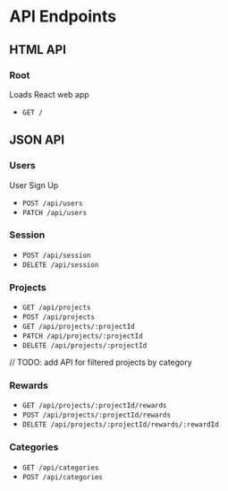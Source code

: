 # API Endpoints

## HTML API

### Root
Loads React web app

- `GET /`

## JSON API

### Users
User Sign Up

- `POST /api/users`
- `PATCH /api/users`

### Session

- `POST /api/session`
- `DELETE /api/session`

### Projects

- `GET /api/projects`
- `POST /api/projects`
- `GET /api/projects/:projectId`
- `PATCH /api/projects/:projectId`
- `DELETE /api/projects/:projectId`

// TODO: add API for filtered projects by category

### Rewards
- `GET /api/projects/:projectId/rewards`
- `POST /api/projects/:projectId/rewards`
- `DELETE /api/projects/:projectId/rewards/:rewardId`

### Categories
- `GET /api/categories`
- `POST /api/categories`
